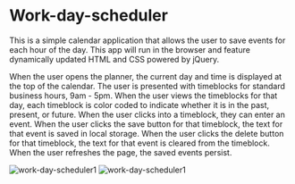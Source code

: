 # Work-day-scheduler
This is a simple calendar application that allows the user to save events for each hour of the day. 
This app will run in the browser and feature dynamically updated HTML and CSS powered by jQuery.

When the user opens the planner, the current day and time is displayed at the top of the calendar.
The user is presented with timeblocks for standard business hours, 9am - 5pm.
When the user views the timeblocks for that day, each timeblock is color coded to indicate whether it is in the past, present, or future.
When the user clicks into a timeblock, they can enter an event.
When the user clicks the save button for that timeblock, the text for that event is saved in local storage.
When the user clicks the delete button for that timeblock, the text for that event is cleared from the timeblock.
When the user refreshes the page, the saved events persist.

![work-day-scheduler1](./assets/ScreenShot2020-09-22at11.54.02PM.png)
![work-day-scheduler1](./assets/ScreenShot2020-09-23at12.16.57AM.png)

